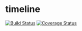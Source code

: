 # timeline
[![Build Status](https://magnum.travis-ci.com/appirio-tech/timeline.svg?token=sjYcnNqPWxBpKgooh32F)](https://magnum.travis-ci.com/appirio-tech/timeline)
[![Coverage Status](https://coveralls.io/repos/appirio-tech/timeline/badge.svg)](https://coveralls.io/r/appirio-tech/timeline)